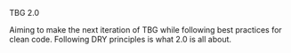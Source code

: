 TBG 2.0 

Aiming to make the next iteration of TBG while following best practices for clean code. Following DRY principles is what 2.0 is all about.

